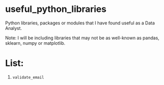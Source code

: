 # useful_python_libraries
Python libraries, packages or modules that I have found useful as a Data Analyst.

Note: I will be including libraries that may not be as well-known as pandas, sklearn, numpy or matplotlib.

# List:

1. `validate_email`
